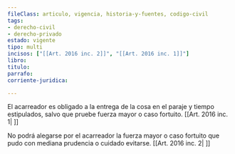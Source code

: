 ```yaml
---
fileClass: articulo, vigencia, historia-y-fuentes, codigo-civil
tags:
- derecho-civil
- derecho-privado
estado: vigente
tipo: multi
incisos: ["[[Art. 2016 inc. 2]]", "[[Art. 2016 inc. 1]]"]
libro:
titulo:
parrafo:
corriente-juridica:

---
```

El acarreador es obligado a la entrega de la cosa en el paraje y tiempo estipulados, salvo que pruebe fuerza mayor o caso fortuito. [[Art. 2016 inc. 1| ]]

No podrá alegarse por el acarreador la fuerza mayor o caso fortuito que pudo con mediana prudencia o cuidado evitarse. [[Art. 2016 inc. 2| ]]